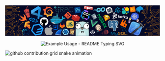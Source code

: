 
<!-- my-skills -->
![](./assets/skills.png)

<p align="center">
  <img src="https://readme-typing-svg.demolab.com?font=Fira+Code&pause=1000&center=true&vCenter=true&width=435&lines=Welcome+to+My+Profile!;%E4%BD%A0%E5%BD%93%E5%90%91%E9%A3%9E%E9%B8%9F%E9%A3%9E%E5%BE%80%E4%BD%A0%E7%9A%84%E5%B1%B1..." alt="Example Usage - README Typing SVG">
</p>

<picture>
  <source media="(prefers-color-scheme: dark)" srcset="https://raw.kgithub.com/zagss/zagss/output/github-contribution-grid-snake-dark.svg">
  <source media="(prefers-color-scheme: light)" srcset="https://raw.kgithub.com/zagss/zagss/output/github-contribution-grid-snake.svg">
  <img alt="github contribution grid snake animation" src="https://raw.kgithub.com/zagss/zagss/output/github-contribution-grid-snake.svg">
</picture>
